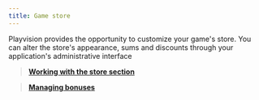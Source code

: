 ```yaml
---
title: Game store
---
```

Playvision provides the opportunity to customize your game's store. You can alter the store's appearance, sums and discounts through your application's administrative interface

> [**Working with the store section**](shop.sums.html)

> [**Managing bonuses**](shop.bonus.html)



